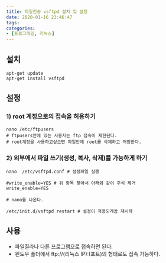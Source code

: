 ```yaml
---
title: 파일전송 vsftpd 설치 및 설정
date: 2020-01-16 23:46:47
tags:
categories:
- [프로그래밍, 리눅스]
---
```

## 설치
```
apt-get update
apt-get install vsftpd
```

## 설정
### 1) root 계정으로의 접속을 허용하기
```
nano /etc/ftpusers
# ftpusers안에 있는 사용자는 ftp 접속이 제한된다.
# root계정을 사용하고싶으면 파일안에 root를 삭제하고 저장한다.
```

### 2) 외부에서 파일 쓰기(생성, 복사, 삭제)를 가능하게 하기
```
nano  /etc/vsftpd.conf # 설정파일 실행

#write_enable=YES # 위 항목 찾아서 아래와 같이 주석 제거
write_enable=YES

# nano를 나온다.

/etc/init.d/vsftpd restart # 설정이 적용되게끔 재시작
```

## 사용
* 파일질라나 다른 프로그램으로 접속하면 된다.
* 윈도우 폴더에서 ftp://(리눅스 IP):(포트)의 형태로도 접속 가능하다.
